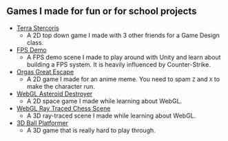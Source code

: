 ## Games I made for fun or for school projects
- [Terra Stercoris](http://personal.denison.edu/~lalla/314f20/group2/)
  - A 2D top down game I made with 3 other friends for a Game Design class.
- [FPS Demo](https://juntaow0.github.io/Unity_FPS_Dev_Build/)
  - A FPS demo scene I made to play around with Unity and learn about building a FPS system. It is heavily influenced by Counter-Strike.
- [Orgas Great Escape](https://juntaow0.github.io/OrgasGreatEscape/)
  - A 2D game I made for an anime meme. You need to spam `Z` and `X` to make the character run.
- [WebGL Asteroid Destroyer](https://juntaow0.github.io/WebGL_Asteroid_Destroyer/)
  - A 2D space game I made while learning about WebGL. 
- [WebGL Ray Traced Chess Scene](https://juntaow0.github.io/WebGL_Ray_Traced_Chess_Scene/)
  - A 3D ray-traced scene I made while learning about WebGL. 
- [3D Ball Platformer](http://personal.denison.edu/~lalla/314f20/juntao/)
  - A 3D game that is really hard to play through.
